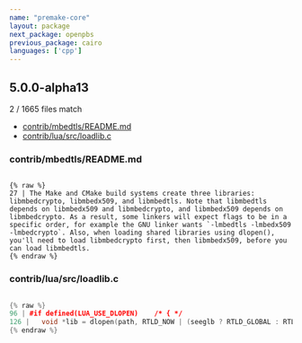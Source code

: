 ```yaml
---
name: "premake-core"
layout: package
next_package: openpbs
previous_package: cairo
languages: ['cpp']
---
```

## 5.0.0-alpha13
2 / 1665 files match

 - [contrib/mbedtls/README.md](#contribmbedtlsreadmemd)
 - [contrib/lua/src/loadlib.c](#contribluasrcloadlibc)

### contrib/mbedtls/README.md

```

{% raw %}
27 | The Make and CMake build systems create three libraries: libmbedcrypto, libmbedx509, and libmbedtls. Note that libmbedtls depends on libmbedx509 and libmbedcrypto, and libmbedx509 depends on libmbedcrypto. As a result, some linkers will expect flags to be in a specific order, for example the GNU linker wants `-lmbedtls -lmbedx509 -lmbedcrypto`. Also, when loading shared libraries using dlopen(), you'll need to load libmbedcrypto first, then libmbedx509, before you can load libmbedtls.
{% endraw %}

```
### contrib/lua/src/loadlib.c

```cpp

{% raw %}
96 | #if defined(LUA_USE_DLOPEN)	/* { */
126 |   void *lib = dlopen(path, RTLD_NOW | (seeglb ? RTLD_GLOBAL : RTLD_LOCAL));
{% endraw %}

```